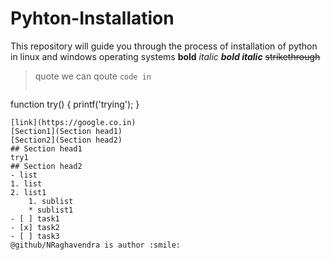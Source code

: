 # Pyhton-Installation
This repository will guide you through the process of installation of python in linux and windows operating systems
**bold** 
*italic* 
**_bold italic_** 
~~strikethrough~~ 
> quote 
we can qoute ` code in `
> ```c
function try()
{
  printf('trying');
}
```
[link](https://google.co.in)
[Section1](Section head1)
[Section2](Section head2)
## Section head1
try1
## Section head2
- list
1. list
2. list1
    1. sublist
    * sublist1
- [ ] task1
- [x] task2
- [ ] task3
@github/NRaghavendra is author :smile:
